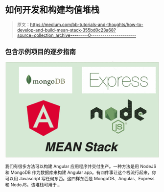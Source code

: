 # 如何开发和构建均值堆栈

> 原文：<https://medium.com/bb-tutorials-and-thoughts/how-to-develop-and-build-mean-stack-355bd0c23a68?source=collection_archive---------0----------------------->

## 包含示例项目的逐步指南

![](img/9cf2d3f6e8ab9e892e3a1cab2abc101e.png)

我们有很多方法可以构建 Angular 应用程序并交付生产。一种方法是用 NodeJS 和 MongoDB 作为数据库来构建 Angular app。有四件事让这个栈流行起来，你可以用 Javascript 写任何东西。这四样东西是 MongoDB、Angular、Express 和 NodeJS。该堆栈可用于…